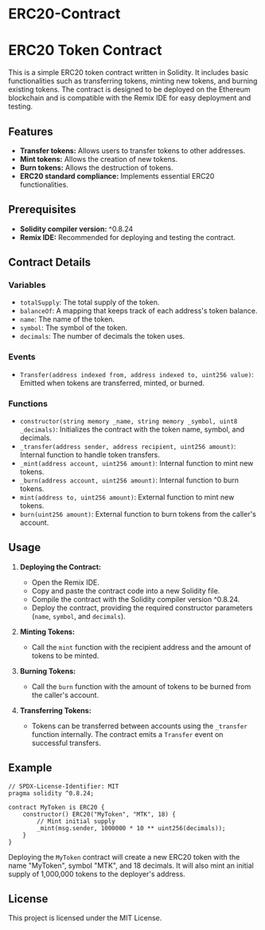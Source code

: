 # ERC20-Contract

# ERC20 Token Contract

This is a simple ERC20 token contract written in Solidity. It includes basic functionalities such as transferring tokens, minting new tokens, and burning existing tokens. The contract is designed to be deployed on the Ethereum blockchain and is compatible with the Remix IDE for easy deployment and testing.

## Features

- **Transfer tokens:** Allows users to transfer tokens to other addresses.
- **Mint tokens:** Allows the creation of new tokens.
- **Burn tokens:** Allows the destruction of tokens.
- **ERC20 standard compliance:** Implements essential ERC20 functionalities.

## Prerequisites

- **Solidity compiler version:** ^0.8.24
- **Remix IDE:** Recommended for deploying and testing the contract.

## Contract Details

### Variables

- `totalSupply`: The total supply of the token.
- `balanceOf`: A mapping that keeps track of each address's token balance.
- `name`: The name of the token.
- `symbol`: The symbol of the token.
- `decimals`: The number of decimals the token uses.

### Events

- `Transfer(address indexed from, address indexed to, uint256 value)`: Emitted when tokens are transferred, minted, or burned.

### Functions

- `constructor(string memory _name, string memory _symbol, uint8 _decimals)`: Initializes the contract with the token name, symbol, and decimals.
- `_transfer(address sender, address recipient, uint256 amount)`: Internal function to handle token transfers.
- `_mint(address account, uint256 amount)`: Internal function to mint new tokens.
- `_burn(address account, uint256 amount)`: Internal function to burn tokens.
- `mint(address to, uint256 amount)`: External function to mint new tokens.
- `burn(uint256 amount)`: External function to burn tokens from the caller's account.

## Usage

1. **Deploying the Contract:**

   - Open the Remix IDE.
   - Copy and paste the contract code into a new Solidity file.
   - Compile the contract with the Solidity compiler version ^0.8.24.
   - Deploy the contract, providing the required constructor parameters (`name`, `symbol`, and `decimals`).

2. **Minting Tokens:**

   - Call the `mint` function with the recipient address and the amount of tokens to be minted.

3. **Burning Tokens:**

   - Call the `burn` function with the amount of tokens to be burned from the caller's account.

4. **Transferring Tokens:**

   - Tokens can be transferred between accounts using the `_transfer` function internally. The contract emits a `Transfer` event on successful transfers.

## Example

```solidity
// SPDX-License-Identifier: MIT
pragma solidity ^0.8.24;

contract MyToken is ERC20 {
    constructor() ERC20("MyToken", "MTK", 18) {
        // Mint initial supply
        _mint(msg.sender, 1000000 * 10 ** uint256(decimals));
    }
}
```

Deploying the `MyToken` contract will create a new ERC20 token with the name "MyToken", symbol "MTK", and 18 decimals. It will also mint an initial supply of 1,000,000 tokens to the deployer's address.

## License

This project is licensed under the MIT License.
